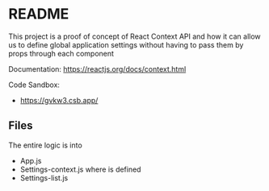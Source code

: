 # README

This project is a proof of concept of React Context API and how it can allow us to define global application settings without having to pass them by props through each component

Documentation: https://reactjs.org/docs/context.html

Code Sandbox: 
- https://gvkw3.csb.app/
 
 ## Files
 The entire logic is into 
 - App.js
 - Settings-context.js where is defined
 - Settings-list.js
